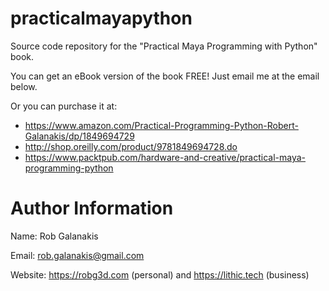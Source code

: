 practicalmayapython
===================

Source code repository for the "Practical Maya Programming with Python" book.

You can get an eBook version of the book FREE! Just email me at the email below.

Or you can purchase it at:

- https://www.amazon.com/Practical-Programming-Python-Robert-Galanakis/dp/1849694729
- http://shop.oreilly.com/product/9781849694728.do
- https://www.packtpub.com/hardware-and-creative/practical-maya-programming-python

Author Information
===

Name: Rob Galanakis

Email: rob.galanakis@gmail.com

Website: https://robg3d.com (personal) and https://lithic.tech (business)
